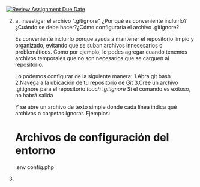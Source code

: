 [![Review Assignment Due Date](https://classroom.github.com/assets/deadline-readme-button-22041afd0340ce965d47ae6ef1cefeee28c7c493a6346c4f15d667ab976d596c.svg)](https://classroom.github.com/a/kl-E8VQf)

2. 
    a. Investigar el archivo ".gitignore" ¿Por qué es conveniente incluirlo?
    ¿Cuándo se debe hacer?¿Cómo configuraría el archivo .gitignore?

    Es conveniente incluirlo porque ayuda a mantener el repositorio limpio y organizado, evitando que se suban archivos innecesarios o problemáticos. Como por ejemplo, lo podes agregar cuando tenemos archivos temporales que no son necesarios que se carguen al repositorio.

    Lo podemos configurar de la siguiente manera:
    1.Abra git bash
    2.Navega a la ubicación de tu repositorio de Git
    3.Cree un archivo .gitignore para el repositorio
        _touch .gitignore_
    Si el comando es exitoso, no habrá salida

    Y se abre un archivo de texto simple donde cada línea indica qué archivos o carpetas ignorar. Ejemplos:
    # Archivos de configuración del entorno
    .env
    config.php

3. 
    
